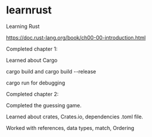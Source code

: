 # learnrust
Learning Rust


https://doc.rust-lang.org/book/ch00-00-introduction.html

Completed chapter 1:

Learned about Cargo

cargo build and cargo build --release

cargo run for debugging

Completed chapter 2:

Completed the guessing game.

Learned about crates, Crates.io, dependencies .toml file.

Worked with references, data types, match, Ordering

